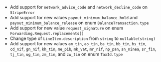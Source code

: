 * Add support for `network_advice_code` and `network_decline_code` on `StripeError`
* Add support for new values `payout_minimum_balance_hold` and `payout_minimum_balance_release` on enum `BalanceTransaction.type`
* Add support for new value `request_signature` on enum `Forwarding.Request.replacements[]`
* Change type of `LineItem.description` from `string` to `nullable(string)`
* Add support for new values `am_tin`, `ao_tin`, `ba_tin`, `bb_tin`, `bs_tin`, `cd_nif`, `gn_nif`, `kh_tin`, `me_pib`, `mk_vat`, `mr_nif`, `np_pan`, `sn_ninea`, `sr_fin`, `tj_tin`, `ug_tin`, `zm_tin`, and `zw_tin` on enum `TaxId.type`